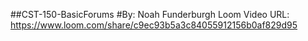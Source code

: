 ##CST-150-BasicForums
#By: Noah Funderburgh
Loom Video URL: https://www.loom.com/share/c9ec93b5a3c84055912156b0af829d95

